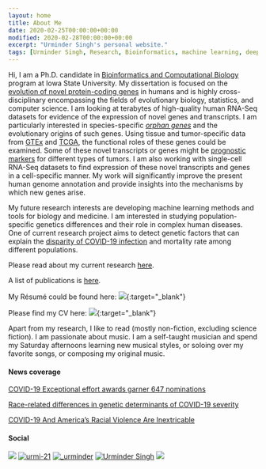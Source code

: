 ```yaml
---
layout: home
title: About Me
date: 2020-02-25T00:00:00+00:00
modified: 2020-02-28T00:00:00+00:00
excerpt: "Urminder Singh's personal website."
tags: [Urminder Singh, Research, Bioinformatics, machine learning, deep learning, evolutionary biology, home]
---
```

 

Hi, I am a Ph.D. candidate in [Bioinformatics and Computational Biology](https://www.bcb.iastate.edu/) program at Iowa State University.
My dissertation is focused on the [evolution of novel protein-coding genes](https://www.nature.com/articles/d41586-019-03061-x) in humans and is highly cross-disciplinary 
encompassing the fields of evolutionary biology, statistics, and computer science.
I am looking at terabytes of high-quality human RNA-Seq datasets for evidence of the expression of novel genes and transcripts.
I am particularly interested in species-specific [*orphan genes*](https://en.wikipedia.org/wiki/Orphan_gene) and the evolutionary origins of such genes.
Using tissue and tumor-specific data from [GTEx](https://gtexportal.org/home/) and [TCGA](https://portal.gdc.cancer.gov), the functional roles of these genes could be examined.
Some of these novel transcripts or genes might be [prognostic markers](https://www.nytimes.com/2014/04/29/science/the-continuing-evolution-of-genes.html) for different types of tumors.
I am also working with single-cell RNA-Seq datasets to find expression of these novel transcripts and genes in a cell-specific manner.
My work will significantly improve the present human genome annotation and provide insights into the mechanisms by which new genes arise.

My future research interests are developing machine learning methods and tools for biology and medicine.
I am interested in studying population-specific genetics differences and their role in complex human diseases.
One of current research project aims to detect genetic factors that can explain the [disparity of COVID-19 infection](https://www.sciencedaily.com/releases/2020/09/200922144325.htm) and mortality rate among different populations.

Please read about my current research [here](https://urmi-21.github.io/research/).

A list of publications is [here](https://urmi-21.github.io/publications/).

My Résumé could be found here: [<img src="https://img.shields.io/badge/pdf-gray?style=flat&logo=Adobe-Acrobat-Reader"/>](https://raw.githubusercontent.com/urmi-21/urminder_singh_resume/master/Urminder_Resume_Feb2021.pdf){:target="_blank"}

Please find my CV here: [<img src="https://img.shields.io/badge/pdf-gray?style=flat&logo=Adobe-Acrobat-Reader"/>](https://raw.githubusercontent.com/urmi-21/urminder_singh_resume/master/Urminder_CV_Feb2021.pdf){:target="_blank"}

Apart from my research, I like to read (mostly non-fiction, excluding science fiction).
I am passionate about music. I am a self-taught musician and spend my Saturday afternoons learning new musical styles, or soloing over my favorite songs, or composing my original music.


#### News coverage

[COVID-19 Exceptional effort awards garner 647 nominations](https://www.inside.iastate.edu/article/2021/01/07/effort)

[Race-related differences in genetic determinants of COVID-19 severity](https://www.news-medical.net/news/20200611/Race-related-differences-in-genetic-determinants-of-COVID-19-severity.aspx)

[COVID-19 And America’s Racial Violence Are Inextricable](https://www.healthaffairs.org/do/10.1377/hblog20200626.937724/full/?mi=3u3irl&af=R&ConceptID=885&content=blog&countTerms=true&target=topic-blog&)


#### Social 

[<img src="https://img.shields.io/badge/LinkedIn-blue?style=flat&logo=linkedin&labelColor=black"/>](https://www.linkedin.com/in/urmi-21/)
[<img src="https://img.shields.io/badge/GitHub-black?style=flat&logo=github" alt="urmi-21"/>](https://github.com/urmi-21)
[<img src="https://img.shields.io/badge/Twitter-blue?style=flat&logo=Twitter" alt="_urminder"/>](https://twitter.com/_urminder) 
[<img src="https://img.shields.io/badge/Google_Scholar-lightgrey?style=flat&logo=Google-Scholar" alt="Urminder Singh"/>](https://scholar.google.com/citations?user=yat-ghwAAAAJ&hl=en)
[<img src="https://img.shields.io/badge/ORCiD-grey?style=flat&logo=ORCID"/>](https://orcid.org/0000-0003-3703-0820)





